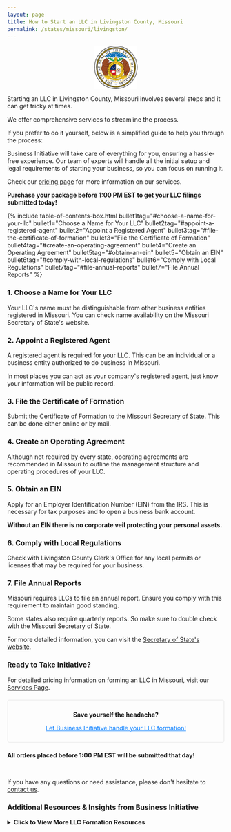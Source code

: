 ```yaml
---
layout: page
title: How to Start an LLC in Livingston County, Missouri
permalink: /states/missouri/livingston/
---
```


<a href="{{ site.data.resources.state_sos_websites.missouri }}" target="_blank">
    <img src="/images/state-seals/missouri-seal.png" alt="Missouri State Seal" style="display: block; margin: 10px auto; width: 100px;">
</a>

<p>Starting an LLC in Livingston County, Missouri involves several steps and it can get tricky at times.</p>

<p>We offer comprehensive services to streamline the process.</p>

<p>If you prefer to do it yourself, below is a simplified guide to help you through the process:</p>

<p>Business Initiative will take care of everything for you, ensuring a hassle-free experience. Our team of experts will handle all the initial setup and legal requirements of starting your business, so you can focus on running it.</p>

<p>Check our <a href="/services/">pricing page</a> for more information on our services.</p>
<p><b>Purchase your package before 1:00 PM EST to get your LLC filings submitted today!</b></p>

{% include table-of-contents-box.html 
    bullet1tag="#choose-a-name-for-your-llc" 
    bullet1="Choose a Name for Your LLC" 
    bullet2tag="#appoint-a-registered-agent" 
    bullet2="Appoint a Registered Agent" 
    bullet3tag="#file-the-certificate-of-formation" 
    bullet3="File the Certificate of Formation" 
    bullet4tag="#create-an-operating-agreement" 
    bullet4="Create an Operating Agreement"
    bullet5tag="#obtain-an-ein"
    bullet5="Obtain an EIN"
    bullet6tag="#comply-with-local-regulations"
    bullet6="Comply with Local Regulations"
    bullet7tag="#file-annual-reports"
    bullet7="File Annual Reports"
%}

<h3 id="choose-a-name-for-your-llc">1. Choose a Name for Your LLC</h3>
<p>Your LLC's name must be distinguishable from other business entities registered in Missouri. You can check name availability on the Missouri Secretary of State's website.</p>

<h3 id="appoint-a-registered-agent">2. Appoint a Registered Agent</h3>
<p>A registered agent is required for your LLC. This can be an individual or a business entity authorized to do business in Missouri.</p>

<p>In most places you can act as your company's registered agent, just know your information will be public record.<p>

<h3 id="file-the-certificate-of-formation">3. File the Certificate of Formation</h3>
<p>Submit the Certificate of Formation to the Missouri Secretary of State. This can be done either online or by mail.</p>

<h3 id="create-an-operating-agreement">4. Create an Operating Agreement</h3>
<p>Although not required by every state, operating agreements are recommended in Missouri to outline the management structure and operating procedures of your LLC.</p>

<h3 id="obtain-an-ein">5. Obtain an EIN</h3>
<p>Apply for an Employer Identification Number (EIN) from the IRS. This is necessary for tax purposes and to open a business bank account.</p>

<p><b>Without an EIN there is no corporate veil protecting your personal assets.</b></p>

<h3 id="comply-with-local-regulations">6. Comply with Local Regulations</h3>
<p>Check with Livingston County Clerk's Office for any local permits or licenses that may be required for your business.</p>

<h3 id="file-annual-reports">7. File Annual Reports</h3>
<p>Missouri requires LLCs to file an annual report. Ensure you comply with this requirement to maintain good standing.</p>

<p>Some states also require quarterly reports. So make sure to double check with the Missouri Secretary of State.</p>

<p>For more detailed information, you can visit the <a href="{{ site.data.resources.state_sos_websites.missouri }}" target="_blank">Secretary of State's website</a>.</p>

<h3>Ready to Take Initiative?</h3>
<p>For detailed pricing information on forming an LLC in Missouri, visit our <a href="/services/">Services Page</a>.</p>
<div style="border: 2px solid #f0f0f0; padding: 10px; margin: 20px 0; text-align: center; border-radius: 5px;">
    <p><b>Save yourself the headache?</b></p>
    <p><a href="/services/" style="color: #007bff;">Let Business Initiative handle your LLC formation!</a></p>
</div>
<p><b>All orders placed before 1:00 PM EST will be submitted that day!</b></p>
<br>

<p>If you have any questions or need assistance, please don't hesitate to <a href="https://www.businessinitiative.org/contact/" target="_blank">contact us</a>.</p>
<h3>Additional Resources & Insights from Business Initiative</h3>
<details>
<summary><b>Click to View More LLC Formation Resources</b></summary>
<br>
<h3>Formation Process</h3>
<ul>
    <li><a href="https://www.businessinitiative.org/llc/registered-agent/">Registered Agent Requirements</a> - What you need to know about registered agents</li>
    <li><a href="https://www.businessinitiative.org/llc/operating-agreement/step-by-step-process/">LLC Operating Agreement Guide</a> - How to create a comprehensive operating agreement</li>
    <li><a href="https://www.businessinitiative.org/llc/what-is-an-ein-number/">What is an EIN Number?</a> - Learn about the importance of an EIN for your LLC</li>
    <li><a href="https://www.businessinitiative.org/llc/financing-options/">LLC Financing</a> - Acquire funding and managing business accounts</li>
    <li><a href="https://www.businessinitiative.org/llc/single-member/asset-protection/">Single-Member LLCs</a> - Liability protection and tax benefits for solo business owners</li>
    <li><a href="https://www.businessinitiative.org/multi-member-llc/">Multi-Member LLCs</a> - Partnership structures, voting rights, and profit sharing</li>
</ul>

<h3>Maintaining Your LLC</h3>
<ul>
    <li><a href="https://www.businessinitiative.org/llc/recordkeeping/">LLC Record Keeping Requirements</a> - Essential records and documents to maintain</li>
    <li><a href="https://www.businessinitiative.org/llc/asset-protection-strategies/">Asset Protection Strategies</a> - Learn how to maximize your LLC's liability protection</li>
    <li><a href="https://www.businessinitiative.org/llc/taxation/deductions/">Tax Benefits of LLCs</a> - Learn about pass-through taxation, deductions, and other tax advantages</li>
    <li><a href="https://www.businessinitiative.org/llc/multi-member/overview/">LLC Member Rights</a> - Learn about shared ownership, tax structuring, and management responsibilities</li>
</ul>

<h3>Research and Statistics</h3>
<ul>
    <li><a href="https://www.businessinitiative.org/statistics/llc/the-rise-of-llcs/">Why are LLCs so Popular?</a> - Understand the growing trend of LLC formation</li>
    <li><a href="https://www.businessinitiative.org/statistics/llc/most-popular-industries/">Most Popular Industries for LLCs</a> - Learn which industries commonly use the LLC structure</li>
    <li><a href="https://www.businessinitiative.org/statistics/business-structures/industry-success/">Industry Success Rates</a> - Compare success rates across different business structures</li>
    <li><a href="https://www.businessinitiative.org/statistics/llc/size/">LLC Size Statistics</a> - Data on typical LLC sizes and structures</li>
    <li><a href="https://www.businessinitiative.org/statistics/llc/employees/">Employee Statistics for LLCs</a> - Information about staffing and employment in LLCs</li>
</ul>

<h3>Special Situations</h3>
<ul>
    <li><a href="https://www.businessinitiative.org/llc/converting-sole-proprietorships-partnerships/">Converting to an LLC</a> - Steps to convert other business structures to an LLC</li>
    <li><a href="https://www.businessinitiative.org/llc/dissolving-process/">LLC Dissolution Process</a> - How to properly close your LLC if needed</li>
</ul>
</details>
